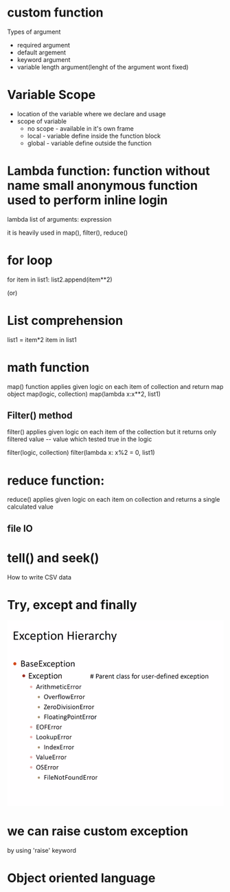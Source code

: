 # custom function

Types of argument
- required argument
- default argement
- keyword argument
- variable length argument(lenght of the argument wont fixed)


# Variable Scope
- location of the variable where we declare and usage
- scope of variable
  - no scope - available in it's own frame
  - local - variable define inside the function block
  - global - variable define outside the function

# Lambda function: function without name small anonymous function used to perform inline login
lambda list of arguments: expression

it is heavily used in map(), filter(), reduce()

# for loop
for item in list1:
  list2.append(item**2)

(or)
# List comprehension
list1 = item*2 item in list1

# math function
map() function applies given logic on each item of collection and return map object
map(logic, collection)
map(lambda x:x**2, list1)

## Filter() method
filter() applies given logic on each item of the collection but it returns only filtered value -- value which tested true in the logic

filter(logic, collection)
filter(lambda x: x%2 = 0, list1)

# reduce function:
reduce() applies given logic on each item on collection and returns a single calculated value

## file IO

# tell() and seek()

How to write CSV data

# Try, except and finally

![img.png](img.png)

# we can raise custom exception
by using 'raise' keyword

# Object oriented language


